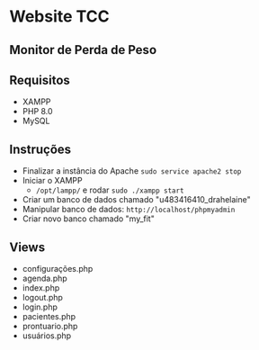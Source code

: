 # Website TCC

## Monitor de Perda de Peso

## Requisitos
* XAMPP
* PHP 8.0
* MySQL

## Instruções
* Finalizar a instância do Apache `sudo service apache2 stop`
* Iniciar o XAMPP
    * `/opt/lampp/` e rodar `sudo ./xampp start`
* Criar um banco de dados chamado "u483416410_drahelaine"
* Manipular banco de dados: `http://localhost/phpmyadmin`
* Criar novo banco chamado "my_fit"

## Views
* configurações.php
* agenda.php
* index.php
* logout.php
* login.php
* pacientes.php
* prontuario.php
* usuários.php
